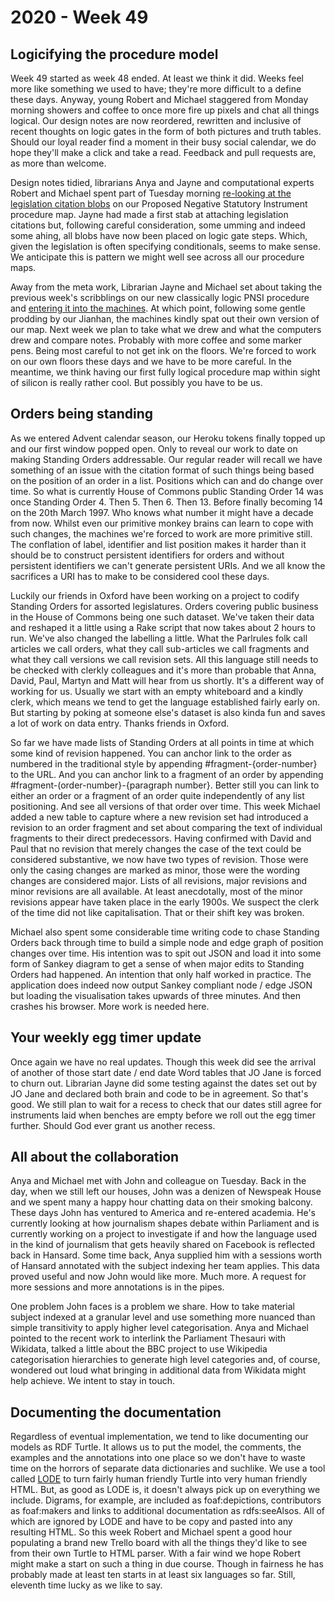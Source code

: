 # 2020 - Week 49

## Logicifying the procedure model

Week 49 started as week 48 ended. At least we think it did. Weeks feel more like something we used to have; they're more difficult to a define these days. Anyway, young Robert and Michael staggered from Monday morning showers and coffee to once more fire up pixels and chat all things logical. Our design notes are now reordered, rewritten and inclusive of recent thoughts on logic gates in the form of both pictures and truth tables. Should our loyal reader find a moment in their busy social calendar, we do hope they'll make a click and take a read. Feedback and pull requests are, as more than welcome.

Design notes tidied, librarians Anya and Jayne and computational experts Robert and Michael spent part of Tuesday morning [re-looking at the legislation citation blobs](https://trello.com/c/Ent3yALT/297-relook-at-legislation-citations-on-pnsi-logic-gate-procedure) on our Proposed Negative Statutory Instrument procedure map. Jayne had made a first stab at attaching legislation citations but, following careful consideration, some umming and indeed some ahing, all blobs have now been placed on logic gate steps. Which, given the legislation is often specifying conditionals, seems to make sense. We anticipate this is pattern we might well see across all our procedure maps.

Away from the meta work, Librarian Jayne and Michael set about taking the previous week's scribblings on our new classically logic PNSI procedure and [entering it into the machines](https://trello.com/c/nY1X6vnx/12-input-data-for-pnsi-procedure-to-staging). At which point, following some gentle prodding by our Jianhan, the machines kindly spat out their own version of our map. Next week we plan to take what we drew and what the computers drew and compare notes. Probably with more coffee and some marker pens. Being most careful to not get ink on the floors. We're forced to work on our own floors these days and we have to be more careful. In the meantime, we think having our first fully logical procedure map within sight of silicon is really rather cool. But possibly you have to be us.

## Orders being standing

As we entered Advent calendar season, our Heroku tokens finally topped up and our first window popped open. Only to reveal our work to date on making Standing Orders addressable. Our regular reader will recall we have something of an issue with the citation format of such things being based on the position of an order in a list. Positions which can and do change over time. So what is currently House of Commons public Standing Order 14 was once Standing Order 4. Then 5. Then 6. Then 13. Before finally becoming 14 on the 20th March 1997. Who knows what number it might have a decade from now. Whilst even our primitive monkey brains can learn to cope with such changes, the machines we're forced to work are more primitive still. The conflation of label, identifier and list position makes it harder than it should be to construct persistent identifiers for orders and without persistent identifiers we can't generate persistent URIs. And we all know the sacrifices a URI has to make to be considered cool these days.

Luckily our friends in Oxford have been working on a project to codify Standing Orders for assorted legislatures. Orders covering public business in the House of Commons being one such dataset. We've taken their data and reshaped it a little using a Rake script that now takes about 2 hours to run. We've also changed the labelling a little. What the Parlrules folk call articles we call orders, what they call sub-articles we call fragments and what they call versions we call revision sets. All this language still needs to be checked with clerkly colleagues and it's more than probable that Anna, David, Paul, Martyn and Matt will hear from us shortly. It's a different way of working for us. Usually we start with an empty whiteboard and a kindly clerk, which means we tend to get the language established fairly early on. But starting by poking at someone else's dataset is also kinda fun and saves a lot of work on data entry. Thanks friends in Oxford.

So far we have made lists of Standing Orders at all points in time at which some kind of revision happened. You can anchor link to the order as numbered in the traditional style by appending #fragment-{order-number} to the URL. And you can anchor link to a fragment of an order by appending #fragment-(order-number}-{paragraph number}. Better still you can link to either an order or a fragment of an order quite independently of any list positioning. And see all versions of that order over time. This week Michael added a new table to capture where a new revision set had introduced a revision to an order fragment and set about comparing the text of individual fragments to their direct predecessors. Having confirmed with David and Paul that no revision that merely changes the case of the text could be considered substantive, we now have two types of revision. Those were only the casing changes are marked as minor, those were the wording changes are considered major. Lists of all revisions, major revisions and minor revisions are all available. At least anecdotally, most of the minor revisions appear have taken place in the early 1900s. We suspect the clerk of the time did not like capitalisation. That or their shift key was broken.

Michael also spent some considerable time writing code to chase Standing Orders back through time to build a simple node and edge graph of position changes over time. His intention was to spit out JSON and load it into some form of Sankey diagram to get a sense of when major edits to Standing Orders had happened. An intention that only half worked in practice. The application does indeed now output Sankey compliant node / edge JSON but loading the visualisation takes upwards of three minutes. And then crashes his browser. More work is needed here.

## Your weekly egg timer update

Once again we have no real updates. Though this week did see the arrival of another of those start date / end date Word tables that JO Jane is forced to churn out. Librarian Jayne did some testing against the dates set out by JO Jane and declared both brain and code to be in agreement. So that's good. We still plan to wait for a recess to check that our dates still agree for instruments laid when benches are empty before we roll out the egg timer further. Should God ever grant us another recess.

## All about the collaboration

Anya and Michael met with John and colleague on Tuesday. Back in the day, when we still left our houses, John was a denizen of Newspeak House and we spent many a happy hour chatting data on their smoking balcony. These days John has ventured to America and re-entered academia. He's currently looking at how journalism shapes debate within Parliament and is currently working on a project to investigate if and how the language used in the kind of journalism that gets heavily shared on Facebook is reflected back in Hansard. Some time back, Anya supplied him with a sessions worth of Hansard annotated with the subject indexing her team applies. This data proved useful and now John would like more. Much more. A request for more sessions and more annotations is in the pipes.

One problem John faces is a problem we share. How to take material subject indexed at a granular level and use something more nuanced than simple transitivity to apply higher level categorisation. Anya and Michael pointed to the recent work to interlink the Parliament Thesauri with Wikidata, talked a little about the BBC project to use Wikipedia categorisation hierarchies to generate high level categories and, of course, wondered out loud what bringing in additional data from Wikidata might help achieve. We intent to stay in touch.

## Documenting the documentation

Regardless of eventual implementation, we tend to like documenting our models as RDF Turtle. It allows us to put the model, the comments, the examples and the annotations into one place so we don't have to waste time on the horrors of separate data dictionaries and suchlike. We use a tool called [LODE](https://essepuntato.it/lode/) to turn fairly human friendly Turtle into very human friendly HTML. But, as good as LODE is, it doesn't always pick up on everything we include. Digrams, for example, are included as foaf:depictions, contributors as foaf:makers and links to additional documentation as rdfs:seeAlsos. All of which are ignored by LODE and have to be copy and pasted into any resulting HTML. So this week Robert and Michael spent a good hour populating a brand new Trello board with all the things they'd like to see from their own Turtle to HTML parser. With a fair wind we hope Robert might make a start on such a thing in due course. Though in fairness he has probably made at least ten starts in at least six languages so far. Still, eleventh time lucky as we like to say. 